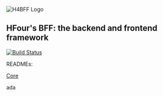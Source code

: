 ![H4BFF Logo](/assets/h4bff-logo.png)

## HFour's BFF: the backend and frontend framework

[![Build Status](https://travis-ci.org/hfour/h4bff.svg?branch=master)](https://travis-ci.org/hfour/h4bff)

READMEs:

[Core](packages/core/README.md)

ada
